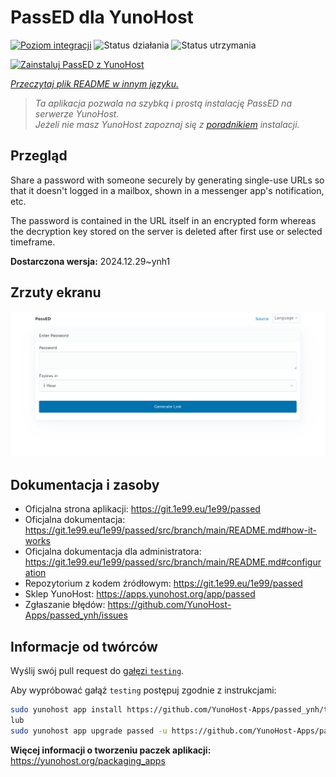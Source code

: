 <!--
To README zostało automatycznie wygenerowane przez <https://github.com/YunoHost/apps/tree/master/tools/readme_generator>
Nie powinno być ono edytowane ręcznie.
-->

# PassED dla YunoHost

[![Poziom integracji](https://apps.yunohost.org/badge/integration/passed)](https://ci-apps.yunohost.org/ci/apps/passed/)
![Status działania](https://apps.yunohost.org/badge/state/passed)
![Status utrzymania](https://apps.yunohost.org/badge/maintained/passed)

[![Zainstaluj PassED z YunoHost](https://install-app.yunohost.org/install-with-yunohost.svg)](https://install-app.yunohost.org/?app=passed)

*[Przeczytaj plik README w innym języku.](./ALL_README.md)*

> *Ta aplikacja pozwala na szybką i prostą instalację PassED na serwerze YunoHost.*  
> *Jeżeli nie masz YunoHost zapoznaj się z [poradnikiem](https://yunohost.org/install) instalacji.*

## Przegląd

Share a password with someone securely by generating single-use URLs so that it doesn't logged in a mailbox, shown in a messenger app's notification, etc. 

The password is contained in the URL itself in an encrypted form whereas the decryption key stored on the server is deleted after first use or selected timeframe. 


**Dostarczona wersja:** 2024.12.29~ynh1

## Zrzuty ekranu

![Zrzut ekranu z PassED](./doc/screenshots/passed_ynh.png)

## Dokumentacja i zasoby

- Oficjalna strona aplikacji: <https://git.1e99.eu/1e99/passed>
- Oficjalna dokumentacja: <https://git.1e99.eu/1e99/passed/src/branch/main/README.md#how-it-works>
- Oficjalna dokumentacja dla administratora: <https://git.1e99.eu/1e99/passed/src/branch/main/README.md#configuration>
- Repozytorium z kodem źródłowym: <https://git.1e99.eu/1e99/passed>
- Sklep YunoHost: <https://apps.yunohost.org/app/passed>
- Zgłaszanie błędów: <https://github.com/YunoHost-Apps/passed_ynh/issues>

## Informacje od twórców

Wyślij swój pull request do [gałęzi `testing`](https://github.com/YunoHost-Apps/passed_ynh/tree/testing).

Aby wypróbować gałąź `testing` postępuj zgodnie z instrukcjami:

```bash
sudo yunohost app install https://github.com/YunoHost-Apps/passed_ynh/tree/testing --debug
lub
sudo yunohost app upgrade passed -u https://github.com/YunoHost-Apps/passed_ynh/tree/testing --debug
```

**Więcej informacji o tworzeniu paczek aplikacji:** <https://yunohost.org/packaging_apps>
